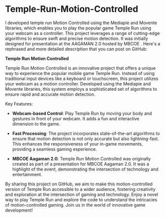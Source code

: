 # Temple-Run-Motion-Controlled

I developed temple run  Motion Controlled using the Mediapie and Movente libraries, which enables you to play the popular game Temple Run using your webcam as a controller. This project leverages a range of cutting-edge algorithms to ensure swift and precise motion detection. It was initially designed for presentation at the AAGAMAN 2.0 hosted by MBCOE . Here's a rephrased and more detailed description that you can post on GitHub:

**Temple Run Motion Controlled**


Temple Run Motion Controlled is an innovative project that offers a unique way to experience the popular mobile game Temple Run. Instead of using traditional input devices like a keyboard or touchscreen, this project utilizes your webcam as a motion controller. Developed using the Mediapie and Movente libraries, this system employs a sophisticated set of algorithms to ensure rapid and accurate motion detection.

Key Features:
- **Webcam-based Control**: Play Temple Run by moving your body and gestures in front of your webcam. It adds a fun and interactive dimension to the game.

- **Fast Processing**: The project incorporates state-of-the-art algorithms to ensure that motion detection is not only accurate but also lightning-fast. This enhances the responsiveness of your in-game movements, providing a seamless gaming experience.

- **MBCOE Aagaman 2.0**: Temple Run Motion Controlled was originally created as part of a presentation for MBCOE Aagaman 2.0. It was a highlight of the event, demonstrating the intersection of technology and entertainment.

By sharing this project on GitHub, we aim to make this motion-controlled version of Temple Run accessible to a wider audience, fostering creativity and exploration at the intersection of gaming and technology. Enjoy a novel way to play Temple Run and explore the code to understand the intricacies of motion-controlled gaming. Join us in the world of innovative game development!

 


